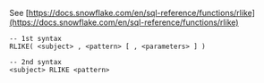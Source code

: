 See [https://docs.snowflake.com/en/sql-reference/functions/rlike](https://docs.snowflake.com/en/sql-reference/functions/rlike)
```
-- 1st syntax
RLIKE( <subject> , <pattern> [ , <parameters> ] )

-- 2nd syntax
<subject> RLIKE <pattern>
```
